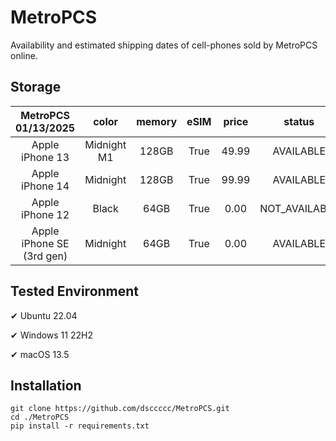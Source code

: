 # MetroPCS
Availability and estimated shipping dates of cell-phones sold by MetroPCS online.
## Storage
|MetroPCS 01/13/2025|color|memory|eSIM|price|status|shipping from|shipping to|
|:--:|:--:|:--:|:--:|:--:|:--:|:--:|:--:|
|Apple iPhone 13|Midnight M1|128GB|True|49.99|AVAILABLE|01/13/2025|01/16/2025|
|Apple iPhone 14|Midnight|128GB|True|99.99|AVAILABLE|01/13/2025|01/16/2025|
|Apple iPhone 12|Black|64GB|True|0.00|NOT_AVAILABLE|01/13/2025|01/16/2025|
|Apple iPhone SE (3rd gen)|Midnight|64GB|True|0.00|AVAILABLE|01/13/2025|01/16/2025|

## Tested Environment
✔ Ubuntu 22.04

✔ Windows 11 22H2

✔ macOS 13.5
## Installation
```
git clone https://github.com/dsccccc/MetroPCS.git
cd ./MetroPCS
pip install -r requirements.txt
```
